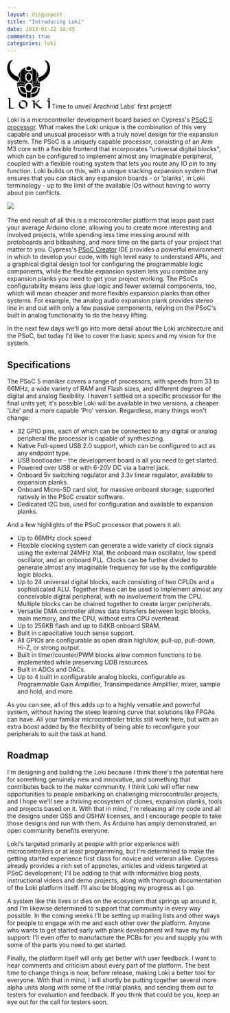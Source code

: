 ```yaml
---
layout: disquspost
title: "Introducing Loki"
date: 2013-01-22 18:45
comments: true
categories: loki
---
```

<img src="/images/loki.svg" style="width: 100px;" />    Time to unveil Arachnid Labs' first project!

Loki is a microcontroller development board based on Cypress's [PSoC 5 processor](http://www.cypress.com/?id=2233). What makes the Loki unique is the combination of this very capable and unusual processor with a truly novel design for the expansion system. The PSoC is a uniquely capable processor, consisting of an Arm M3 core with a flexible frontend that incorporates "universal digital blocks", which can be configured to implement almost any imaginable peripheral, coupled with a flexible routing system that lets you route any IO pin to any function. Loki builds on this, with a unique stacking expansion system that ensures that you can stack any expansion boards - or 'planks', in Loki terminology - up to the limit of the available IOs without having to worry about pin conflicts.

![](https://lh5.googleusercontent.com/-yPN_q7JmINg/UQLmIGT-7lI/AAAAAAAACbE/xb4uWjqj3lM/w396-h298-n-k/P1010194.JPG)

The end result of all this is a microcontroller platform that leaps past past your average Arduino clone, allowing you to create more interesting and involved projects, while spending less time messing around with protoboards and bitbashing, and more time on the parts of your project that matter to you. Cypress's [PSoC Creator](http://www.cypress.com/?id=2494) IDE provides a powerful environment in which to develop your code, with high level easy to understand APIs, and a graphical digital design tool for configuring the programmable logic components, while the flexible expansion system lets you combine any expansion planks you need to get your project working. The PSoCs configurability means less glue logic and fewer external components, too, which will mean cheaper and more flexible expansion planks than other systems. For example, the analog audio expansion plank provides stereo line in and out with only a few passive components, relying on the PSoC's built in analog functionality to do the heavy lifting.

In the next few days we'll go into more detail about the Loki architecture and the PSoC, but today I'd like to cover the basic specs and my vision for the system.

<!-- more -->

## Specifications ##

The PSoC 5 moniker covers a range of processors, with speeds from 33 to 66MHz, a wide variety of RAM and Flash sizes, and different degrees of digital and analog flexibility. I haven't settled on a specific processor for the final units yet; it's possible Loki will be available in two versions, a cheaper 'Lite' and a more capable 'Pro' version. Regardless, many things won't change:

 * 32 GPIO pins, each of which can be connected to any digital or analog peripheral the processor is capable of synthesizing.
 * Native Full-speed USB 2.0 support, which can be configured to act as any endpoint type.
 * USB bootloader - the development board is all you need to get started.
 * Powered over USB or with 6-20V DC via a barrel jack.
 * Onboard 5v switching regulator and 3.3v linear regulator, available to expansion planks.
 * Onboard Micro-SD card slot, for massive onboard storage; supported natively in the PSoC creator software.
 * Dedicated I2C bus, used for configuration and available to expansion planks.

And a few highlights of the PSoC processor that powers it all:

 * Up to 66MHz clock speed
 * Flexible clocking system can generate a wide variety of clock signals using the external 24MHz Xtal, the onboard main oscillator, low speed oscillator, and an onboard PLL. Clocks can be further divided to generate almost any imaginable frequency for use by the configurable logic blocks.
 * Up to 24 universal digital blocks, each consisting of two CPLDs and a sophisticated ALU. Together these can be used to implement almost any conceivable digital peripheral, with no involvement from the CPU. Multiple blocks can be chained together to create larger peripherals.
 * Versatile DMA controller allows data transfers between logic blocks, main memory, and the CPU, without extra CPU overhead.
 * Up to 256KB flash and up to 64KB onboard SRAM.
 * Built in capacitative touch sense support.
 * All GPIOs are configurable as open drain high/low, pull-up, pull-down, Hi-Z, or strong output.
 * Built in timer/counter/PWM blocks allow common functions to be implemented while preserving UDB resources.
 * Built in ADCs and DACs.
 * Up to 4 built in configurable analog blocks, configurable as Programmable Gain Amplifier, Transimpedance Amplifier, mixer, sample and hold, and more.
 
As you can see, all of this adds up to a highly versatile and powerful system, without having the steep learning curve that solutions like FPGAs can have. All your familiar microcontroller tricks still work here, but with an extra boost added by the flexibility of being able to reconfigure your peripherals to suit the task at hand.
 
## Roadmap ##
 
I'm designing and building the Loki because I think there's the potential here for something genuinely new and innovative, and something that contributes back to the maker community. I think Loki will offer new opportunities to people embarking on challenging microcontroller projects, and I hope we'll see a thriving ecosystem of clones, expansion planks, tools and projects based on it. With that in mind, I'm releasing all my code and all the designs under OSS and OSHW licenses, and I encourage people to take those designs and run with them. As Arduino has amply demonstrated, an open community benefits everyone. 

Loki's targeted primarily at people with prior experience with microcontrollers or at least programming, but I'm determined to make the getting started experience first class for novice and veteran alike. Cypress already provides a rich set of appnotes, articles and videos targeted at PSoC development; I'll be adding to that with informative blog posts, instructional videos and demo projects, along with thorough documentation of the Loki platform itself. I'll also be blogging my progress as I go.

A system like this lives or dies on the ecosystem that springs up around it, and I'm likewise determined to support that community in every way possible. In the coming weeks I'll be setting up mailing lists and other ways for people to engage with me and each other over the platform. Anyone who wants to get started early with plank development will have my full support: I'll even offer to manufacture the PCBs for you and supply you with some of the parts you need to get started.

Finally, the platform itself will only get better with user feedback. I want to hear comments and criticism about every part of the platform. The best time to change things is now, before release, making Loki a better tool for everyone. With that in mind, I will shortly be putting together several more alpha units along with some of the initial planks, and sending them out to testers for evaluation and feedback. If you think that could be you, keep an eye out for the call for testers soon.